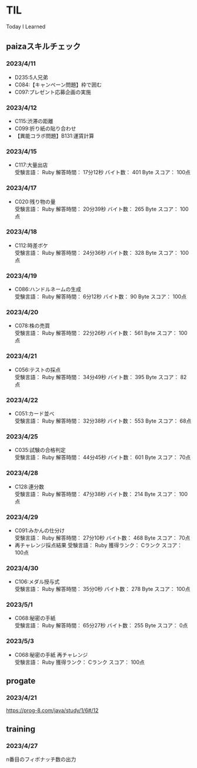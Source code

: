 # TIL
Today I Learned

## paizaスキルチェック
### 2023/4/11
- D235:5人兄弟 
- C084:【キャンペーン問題】枠で囲む 
- C097:プレゼント応募企画の実施 
### 2023/4/12
- C115:渋滞の距離 
- C099:折り紙の貼り合わせ 
- 【異能コラボ問題】B131:運賃計算 
### 2023/4/15
- C117:大量出店  
受験言語： Ruby 解答時間： 17分12秒 バイト数： 401 Byte スコア： 100点  

### 2023/4/17
- C020:残り物の量  
受験言語： Ruby 解答時間： 20分39秒 バイト数： 265 Byte スコア： 100点  

### 2023/4/18
- C112:時差ボケ  
受験言語： Ruby 解答時間： 24分36秒 バイト数： 328 Byte スコア： 100点  

### 2023/4/19
- C086:ハンドルネームの生成  
受験言語： Ruby 解答時間： 6分12秒 バイト数： 90 Byte スコア： 100点  

### 2023/4/20
- C078:株の売買  
受験言語： Ruby 解答時間： 22分26秒 バイト数： 561 Byte スコア： 100点  

### 2023/4/21
- C056:テストの採点  
受験言語： Ruby 解答時間： 34分49秒 バイト数： 395 Byte スコア： 82点  

### 2023/4/22
- C051:カード並べ  
受験言語： Ruby 解答時間： 32分38秒 バイト数： 553 Byte スコア： 68点  

### 2023/4/25
- C035:試験の合格判定  
受験言語： Ruby 解答時間： 44分45秒 バイト数： 601 Byte スコア： 70点  

### 2023/4/28
- C128:連分数  
受験言語： Ruby 解答時間： 47分38秒 バイト数： 214 Byte スコア： 100点  

### 2023/4/29
- C091:みかんの仕分け  
受験言語： Ruby 解答時間： 27分10秒 バイト数： 468 Byte スコア： 70点  
- 再チャレンジ採点結果
受験言語： Ruby 獲得ランク： Cランク スコア： 100点

### 2023/4/30
- C106:メダル授与式  
受験言語： Ruby 解答時間： 35分0秒 バイト数： 278 Byte スコア： 100点  

### 2023/5/1
- C068:秘密の手紙  
受験言語： Ruby 解答時間： 65分27秒 バイト数： 255 Byte スコア： 0点  

### 2023/5/3
- C068:秘密の手紙 再チャレンジ  
受験言語： Ruby 獲得ランク： Cランク スコア： 100点  

## progate
### 2023/4/21
https://prog-8.com/java/study/1/6#/12

## training
### 2023/4/27
n番目のフィボナッチ数の出力